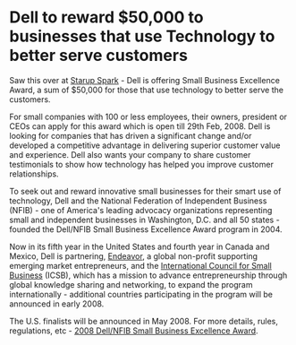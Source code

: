 # Dell to reward $50,000 to businesses that use Technology to better serve customers

Saw this over at <a href="http://www.startupspark.com/dell-offering-small-business-excellence-award/">Starup Spark</a> - Dell is offering Small Business Excellence Award, a sum of $50,000 for those that use technology to better serve the customers.

For small companies with 100 or less employees, their owners, president or CEOs can apply for this award which is open till 29th Feb, 2008. Dell is looking for companies that has driven a significant change and/or developed a competitive advantage in delivering superior customer value and experience. Dell also wants your company to share customer testimonials to show how technology has helped you improve customer relationships.

To seek out and reward innovative small businesses for their smart use of technology, Dell and the National Federation of Independent Business (NFIB) - one of America's leading advocacy organizations representing small and independent businesses in Washington, D.C. and all 50 states - founded the Dell/NFIB Small Business Excellence Award program in 2004.

Now in its fifth year in the United States and fourth year in Canada and Mexico, Dell is partnering, <a href="http://endeavor.org/">Endeavor</a>, a global non-profit supporting emerging market entrepreneurs, and the <a href="http://icsb.org/">International Council for Small Business</a> (ICSB), which has a mission to advance entrepreneurship through global knowledge sharing and networking, to expand the program internationally - additional countries participating in the program will be announced in early 2008.

The U.S. finalists will be announced in May 2008. For more details, rules, regulations, etc - <a href="http://www.dell.com/content/topics/topic.aspx/global/shared/bizportal/sbaward/en/index?c=us&amp;cs=04&amp;l=en&amp;s=bsd">2008 Dell/NFIB Small Business Excellence Award</a>.
